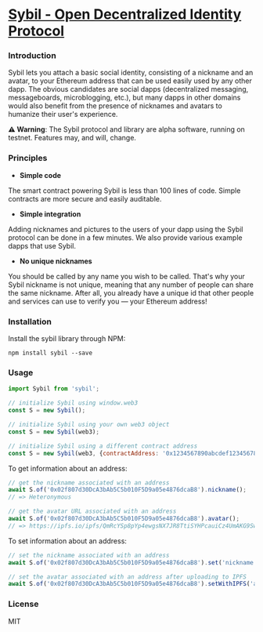 # [Sybil - Open Decentralized Identity Protocol](https://sybil.me)

### Introduction

Sybil lets you attach a basic social identity, consisting of a nickname and an avatar, to your Ethereum address that can be used easily used by any other dapp. The obvious candidates are social dapps (decentralized messaging, messageboards, microblogging, etc.), but many dapps in other domains would also benefit from the presence of nicknames and avatars to humanize their user's experience.

__⚠️ Warning__: The Sybil protocol and library are alpha software, running on testnet. Features may, and will, change.

### Principles

* **Simple code**

The smart contract powering Sybil is less than 100 lines of code. Simple contracts are more secure and easily auditable.

* **Simple integration**

Adding nicknames and pictures to the users of your dapp using the Sybil protocol can be done in a few minutes. We also provide various example dapps that use Sybil.

* **No unique nicknames**

You should be called by any name you wish to be called. That's why your Sybil nickname is not unique, meaning that any number of people can share the same nickname. After all, you already have a unique id that other people and services can use to verify you — your Ethereum address!

### Installation

Install the sybil library through NPM:

```
npm install sybil --save
```

### Usage

```javascript
import Sybil from 'sybil';

// initialize Sybil using window.web3 
const S = new Sybil();

// initialize Sybil using your own web3 object
const S = new Sybil(web3);

// initialize Sybil using a different contract address
const S = new Sybil(web3, {contractAddress: '0x1234567890abcdef1234567890abcdef12345678'});
```

To get information about an address:

```javascript
// get the nickname associated with an address
await S.of('0x02f807d30DcA3bAb5C5b010F5D9a05e4876dcaB8').nickname();
// => Heteronymous

// get the avatar URL associated with an address
await S.of('0x02f807d30DcA3bAb5C5b010F5D9a05e4876dcaB8').avatar();
// => https://ipfs.io/ipfs/QmRcYSp8pYp4ewgsNX7JR8TtiSYHPcauiCz4UmAKG9Sw3t
```

To set information about an address:

```javascript
// set the nickname associated with an address
await S.of('0x02f807d30DcA3bAb5C5b010F5D9a05e4876dcaB8').set('nickname', 'anastasis');

// set the avatar associated with an address after uploading to IPFS
await S.of('0x02f807d30DcA3bAb5C5b010F5D9a05e4876dcaB8').setWithIPFS('avatar', myImageBlob);
```

### License

MIT
